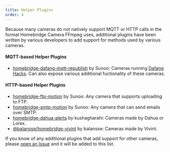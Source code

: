 ```yaml
---
title: Helper Plugins
order: 4
---
```

Because many cameras do not natively support MQTT or HTTP calls in the format Homebridge Camera FFmpeg uses, additional plugins have been written by various developers to add support for methods used by various cameras. 

#### MQTT-based Helper Plugins

- [homebridge-dafang-mqtt-republish](https://www.npmjs.com/package/homebridge-dafang-mqtt-republish) by Sunoo: Cameras running [Dafang Hacks](https://github.com/EliasKotlyar/Xiaomi-Dafang-Hacks). Can also expose various additional fuctionality of these cameras.

#### HTTP-based Helper Plugins

- [homebridge-ftp-motion](https://www.npmjs.com/package/homebridge-ftp-motion) by Sunoo: Any camera that supports uploading to FTP.
- [homebridge-smtp-motion](https://www.npmjs.com/package/homebridge-smtp-motion) by Sunoo: Any camera that can send emails over SMTP.
- [homebridge-dahua-alerts](https://www.npmjs.com/package/homebridge-dahua-alerts) by kushagharahi: Cameras made by Dahua or Lorex.
- [@balansse/homebridge-vivint](https://www.npmjs.com/package/@balansse/homebridge-vivint) by balansse: Cameras made by Vivint.

If you know of any additional plugins that add support for other cameras, please [open an Issue](https://github.com/Sunoo/homebridge-camera-ffmpeg/issues) and it will be added to this list.
